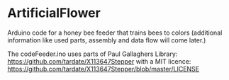 # ArtificialFlower
Arduino code for a honey bee feeder that trains bees to colors
(additional information like used parts, assembly and data flow will come later.) 

The codeFeeder.ino uses parts of Paul Gallaghers Library:
https://github.com/tardate/X113647Stepper
with a MIT licence:
https://github.com/tardate/X113647Stepper/blob/master/LICENSE
